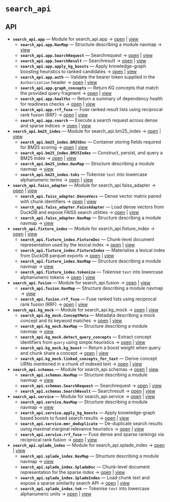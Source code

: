 # `search_api`

<!-- START doctoc generated TOC please keep comment here to allow auto update -->
<!-- END doctoc generated TOC please keep comment here to allow auto update -->

## API
- **`search_api.app`** — Module for search_api.app → [open](./app.py:1:1) | [view](https://github.com/paul-heyse/kgfoundry/blob/3cfc09497d78103b489eec9e511c9565aaab698a/src/search_api/app.py#L1)
  - **`search_api.app.NavMap`** — Structure describing a module navmap → [view](https://github.com/paul-heyse/kgfoundry/blob/3cfc09497d78103b489eec9e511c9565aaab698a/src/kgfoundry_common/navmap_types.py#L38-L51)
  - **`search_api.app.SearchRequest`** — Searchrequest → [open](./schemas.py:34:1) | [view](https://github.com/paul-heyse/kgfoundry/blob/3cfc09497d78103b489eec9e511c9565aaab698a/src/search_api/schemas.py#L34-L40)
  - **`search_api.app.SearchResult`** — Searchresult → [open](./schemas.py:44:1) | [view](https://github.com/paul-heyse/kgfoundry/blob/3cfc09497d78103b489eec9e511c9565aaab698a/src/search_api/schemas.py#L44-L54)
  - **`search_api.app.apply_kg_boosts`** — Apply knowledge-graph boosting heuristics to ranked candidates → [open](./app.py:184:1) | [view](https://github.com/paul-heyse/kgfoundry/blob/3cfc09497d78103b489eec9e511c9565aaab698a/src/search_api/app.py#L184-L224)
  - **`search_api.app.auth`** — Validate the bearer token supplied in the ``Authorization`` header → [open](./app.py:122:1) | [view](https://github.com/paul-heyse/kgfoundry/blob/3cfc09497d78103b489eec9e511c9565aaab698a/src/search_api/app.py#L122-L141)
  - **`search_api.app.graph_concepts`** — Return KG concepts that match the provided query fragment → [open](./app.py:302:1) | [view](https://github.com/paul-heyse/kgfoundry/blob/3cfc09497d78103b489eec9e511c9565aaab698a/src/search_api/app.py#L302-L325)
  - **`search_api.app.healthz`** — Return a summary of dependency health for readiness checks → [open](./app.py:145:1) | [view](https://github.com/paul-heyse/kgfoundry/blob/3cfc09497d78103b489eec9e511c9565aaab698a/src/search_api/app.py#L145-L157)
  - **`search_api.app.rrf_fuse`** — Fuse ranked result lists using reciprocal rank fusion (RRF) → [open](./app.py:161:1) | [view](https://github.com/paul-heyse/kgfoundry/blob/3cfc09497d78103b489eec9e511c9565aaab698a/src/search_api/app.py#L161-L180)
  - **`search_api.app.search`** — Execute a search request across dense and sparse indices → [open](./app.py:228:1) | [view](https://github.com/paul-heyse/kgfoundry/blob/3cfc09497d78103b489eec9e511c9565aaab698a/src/search_api/app.py#L228-L298)
- **`search_api.bm25_index`** — Module for search_api.bm25_index → [open](./bm25_index.py:1:1) | [view](https://github.com/paul-heyse/kgfoundry/blob/3cfc09497d78103b489eec9e511c9565aaab698a/src/search_api/bm25_index.py#L1)
  - **`search_api.bm25_index.BM25Doc`** — Container storing fields required for BM25 scoring → [open](./bm25_index.py:49:1) | [view](https://github.com/paul-heyse/kgfoundry/blob/3cfc09497d78103b489eec9e511c9565aaab698a/src/search_api/bm25_index.py#L49-L58)
  - **`search_api.bm25_index.BM25Index`** — Construct, persist, and query a BM25 index → [open](./bm25_index.py:62:1) | [view](https://github.com/paul-heyse/kgfoundry/blob/3cfc09497d78103b489eec9e511c9565aaab698a/src/search_api/bm25_index.py#L62-L185)
  - **`search_api.bm25_index.NavMap`** — Structure describing a module navmap → [view](https://github.com/paul-heyse/kgfoundry/blob/3cfc09497d78103b489eec9e511c9565aaab698a/src/kgfoundry_common/navmap_types.py#L38-L51)
  - **`search_api.bm25_index.toks`** — Tokenise ``text`` into lowercase alphanumeric terms → [open](./bm25_index.py:43:1) | [view](https://github.com/paul-heyse/kgfoundry/blob/3cfc09497d78103b489eec9e511c9565aaab698a/src/search_api/bm25_index.py#L43-L45)
- **`search_api.faiss_adapter`** — Module for search_api.faiss_adapter → [open](./faiss_adapter.py:1:1) | [view](https://github.com/paul-heyse/kgfoundry/blob/3cfc09497d78103b489eec9e511c9565aaab698a/src/search_api/faiss_adapter.py#L1)
  - **`search_api.faiss_adapter.DenseVecs`** — Dense vector matrix paired with chunk identifiers → [open](./faiss_adapter.py:56:1) | [view](https://github.com/paul-heyse/kgfoundry/blob/3cfc09497d78103b489eec9e511c9565aaab698a/src/search_api/faiss_adapter.py#L56-L61)
  - **`search_api.faiss_adapter.FaissAdapter`** — Load dense vectors from DuckDB and expose FAISS search utilities → [open](./faiss_adapter.py:65:1) | [view](https://github.com/paul-heyse/kgfoundry/blob/3cfc09497d78103b489eec9e511c9565aaab698a/src/search_api/faiss_adapter.py#L65-L181)
  - **`search_api.faiss_adapter.NavMap`** — Structure describing a module navmap → [view](https://github.com/paul-heyse/kgfoundry/blob/3cfc09497d78103b489eec9e511c9565aaab698a/src/kgfoundry_common/navmap_types.py#L38-L51)
- **`search_api.fixture_index`** — Module for search_api.fixture_index → [open](./fixture_index.py:1:1) | [view](https://github.com/paul-heyse/kgfoundry/blob/3cfc09497d78103b489eec9e511c9565aaab698a/src/search_api/fixture_index.py#L1)
  - **`search_api.fixture_index.FixtureDoc`** — Chunk-level document representation used by the lexical index → [open](./fixture_index.py:47:1) | [view](https://github.com/paul-heyse/kgfoundry/blob/3cfc09497d78103b489eec9e511c9565aaab698a/src/search_api/fixture_index.py#L47-L55)
  - **`search_api.fixture_index.FixtureIndex`** — Materialise a lexical index from DuckDB parquet exports → [open](./fixture_index.py:59:1) | [view](https://github.com/paul-heyse/kgfoundry/blob/3cfc09497d78103b489eec9e511c9565aaab698a/src/search_api/fixture_index.py#L59-L147)
  - **`search_api.fixture_index.NavMap`** — Structure describing a module navmap → [view](https://github.com/paul-heyse/kgfoundry/blob/3cfc09497d78103b489eec9e511c9565aaab698a/src/kgfoundry_common/navmap_types.py#L38-L51)
  - **`search_api.fixture_index.tokenize`** — Tokenise ``text`` into lowercase alphanumeric tokens → [open](./fixture_index.py:41:1) | [view](https://github.com/paul-heyse/kgfoundry/blob/3cfc09497d78103b489eec9e511c9565aaab698a/src/search_api/fixture_index.py#L41-L43)
- **`search_api.fusion`** — Module for search_api.fusion → [open](./fusion.py:1:1) | [view](https://github.com/paul-heyse/kgfoundry/blob/3cfc09497d78103b489eec9e511c9565aaab698a/src/search_api/fusion.py#L1)
  - **`search_api.fusion.NavMap`** — Structure describing a module navmap → [view](https://github.com/paul-heyse/kgfoundry/blob/3cfc09497d78103b489eec9e511c9565aaab698a/src/kgfoundry_common/navmap_types.py#L38-L51)
  - **`search_api.fusion.rrf_fuse`** — Fuse ranked lists using reciprocal rank fusion (RRF) → [open](./fusion.py:31:1) | [view](https://github.com/paul-heyse/kgfoundry/blob/3cfc09497d78103b489eec9e511c9565aaab698a/src/search_api/fusion.py#L31-L37)
- **`search_api.kg_mock`** — Module for search_api.kg_mock → [open](./kg_mock.py:1:1) | [view](https://github.com/paul-heyse/kgfoundry/blob/3cfc09497d78103b489eec9e511c9565aaab698a/src/search_api/kg_mock.py#L1)
  - **`search_api.kg_mock.ConceptMeta`** — Metadata describing a mock concept and its keyword matches → [open](./kg_mock.py:33:1) | [view](https://github.com/paul-heyse/kgfoundry/blob/3cfc09497d78103b489eec9e511c9565aaab698a/src/search_api/kg_mock.py#L33-L37)
  - **`search_api.kg_mock.NavMap`** — Structure describing a module navmap → [view](https://github.com/paul-heyse/kgfoundry/blob/3cfc09497d78103b489eec9e511c9565aaab698a/src/kgfoundry_common/navmap_types.py#L38-L51)
  - **`search_api.kg_mock.detect_query_concepts`** — Extract concept identifiers from ``query`` using simple heuristics → [open](./kg_mock.py:53:1) | [view](https://github.com/paul-heyse/kgfoundry/blob/3cfc09497d78103b489eec9e511c9565aaab698a/src/search_api/kg_mock.py#L53-L60)
  - **`search_api.kg_mock.kg_boost`** — Return a boost weight when query and chunk share a concept → [open](./kg_mock.py:75:1) | [view](https://github.com/paul-heyse/kgfoundry/blob/3cfc09497d78103b489eec9e511c9565aaab698a/src/search_api/kg_mock.py#L75-L83)
  - **`search_api.kg_mock.linked_concepts_for_text`** — Derive concept URNs mentioned in a chunk of indexed text → [open](./kg_mock.py:64:1) | [view](https://github.com/paul-heyse/kgfoundry/blob/3cfc09497d78103b489eec9e511c9565aaab698a/src/search_api/kg_mock.py#L64-L71)
- **`search_api.schemas`** — Module for search_api.schemas → [open](./schemas.py:1:1) | [view](https://github.com/paul-heyse/kgfoundry/blob/3cfc09497d78103b489eec9e511c9565aaab698a/src/search_api/schemas.py#L1)
  - **`search_api.schemas.NavMap`** — Structure describing a module navmap → [view](https://github.com/paul-heyse/kgfoundry/blob/3cfc09497d78103b489eec9e511c9565aaab698a/src/kgfoundry_common/navmap_types.py#L38-L51)
  - **`search_api.schemas.SearchRequest`** — Searchrequest → [open](./schemas.py:34:1) | [view](https://github.com/paul-heyse/kgfoundry/blob/3cfc09497d78103b489eec9e511c9565aaab698a/src/search_api/schemas.py#L34-L40)
  - **`search_api.schemas.SearchResult`** — Searchresult → [open](./schemas.py:44:1) | [view](https://github.com/paul-heyse/kgfoundry/blob/3cfc09497d78103b489eec9e511c9565aaab698a/src/search_api/schemas.py#L44-L54)
- **`search_api.service`** — Module for search_api.service → [open](./service.py:1:1) | [view](https://github.com/paul-heyse/kgfoundry/blob/3cfc09497d78103b489eec9e511c9565aaab698a/src/search_api/service.py#L1)
  - **`search_api.service.NavMap`** — Structure describing a module navmap → [view](https://github.com/paul-heyse/kgfoundry/blob/3cfc09497d78103b489eec9e511c9565aaab698a/src/kgfoundry_common/navmap_types.py#L38-L51)
  - **`search_api.service.apply_kg_boosts`** — Apply knowledge-graph based boosts to fused search results → [open](./service.py:68:1) | [view](https://github.com/paul-heyse/kgfoundry/blob/3cfc09497d78103b489eec9e511c9565aaab698a/src/search_api/service.py#L68-L71)
  - **`search_api.service.mmr_deduplicate`** — De-duplicate search results using maximal marginal relevance heuristics → [open](./service.py:75:1) | [view](https://github.com/paul-heyse/kgfoundry/blob/3cfc09497d78103b489eec9e511c9565aaab698a/src/search_api/service.py#L75-L80)
  - **`search_api.service.rrf_fuse`** — Fuse dense and sparse rankings via reciprocal rank fusion → [open](./service.py:59:1) | [view](https://github.com/paul-heyse/kgfoundry/blob/3cfc09497d78103b489eec9e511c9565aaab698a/src/search_api/service.py#L59-L64)
- **`search_api.splade_index`** — Module for search_api.splade_index → [open](./splade_index.py:1:1) | [view](https://github.com/paul-heyse/kgfoundry/blob/3cfc09497d78103b489eec9e511c9565aaab698a/src/search_api/splade_index.py#L1)
  - **`search_api.splade_index.NavMap`** — Structure describing a module navmap → [view](https://github.com/paul-heyse/kgfoundry/blob/3cfc09497d78103b489eec9e511c9565aaab698a/src/kgfoundry_common/navmap_types.py#L38-L51)
  - **`search_api.splade_index.SpladeDoc`** — Chunk-level document representation for the sparse index → [open](./splade_index.py:46:1) | [view](https://github.com/paul-heyse/kgfoundry/blob/3cfc09497d78103b489eec9e511c9565aaab698a/src/search_api/splade_index.py#L46-L53)
  - **`search_api.splade_index.SpladeIndex`** — Load chunk text and expose a sparse similarity search API → [open](./splade_index.py:57:1) | [view](https://github.com/paul-heyse/kgfoundry/blob/3cfc09497d78103b489eec9e511c9565aaab698a/src/search_api/splade_index.py#L57-L129)
  - **`search_api.splade_index.tok`** — Tokenise ``text`` into lowercase alphanumeric units → [open](./splade_index.py:40:1) | [view](https://github.com/paul-heyse/kgfoundry/blob/3cfc09497d78103b489eec9e511c9565aaab698a/src/search_api/splade_index.py#L40-L42)
